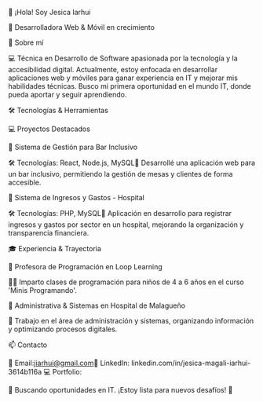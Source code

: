 👋 ¡Hola! Soy Jesica Iarhui

🚀 Desarrolladora Web & Móvil en crecimiento

📌 Sobre mí

💻 Técnica en Desarrollo de Software apasionada por la tecnología y la accesibilidad digital. Actualmente, estoy enfocada en desarrollar aplicaciones web y móviles para ganar experiencia en IT y mejorar mis habilidades técnicas. Busco mi primera oportunidad en el mundo IT, donde pueda aportar y seguir aprendiendo.

🛠️ Tecnologías & Herramientas



💻 Proyectos Destacados

📌 Sistema de Gestión para Bar Inclusivo

🛠️ Tecnologías: React, Node.js, MySQL📄 Desarrollé una aplicación web para un bar inclusivo, permitiendo la gestión de mesas y clientes de forma accesible.

📌 Sistema de Ingresos y Gastos - Hospital

🛠️ Tecnologías: PHP, MySQL📄 Aplicación en desarrollo para registrar ingresos y gastos por sector en un hospital, mejorando la organización y transparencia financiera.

🎓 Experiencia & Trayectoria

📌 Profesora de Programación en Loop Learning

👩‍🏫 Imparto clases de programación para niños de 4 a 6 años en el curso 'Minis Programando'.

📌 Administrativa & Sistemas en Hospital de Malagueño

🏥 Trabajo en el área de administración y sistemas, organizando información y optimizando procesos digitales.

📫 Contacto

📩 Email:jiarhui@gmail.com🔗 LinkedIn: linkedin.com/in/jesica-magali-iarhui-3614b116a 💻 Portfolio: 

📍 Buscando oportunidades en IT. ¡Estoy lista para nuevos desafíos! 🚀


